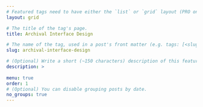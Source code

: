 ```yaml
---
# Featured tags need to have either the `list` or `grid` layout (PRO only).
layout: grid

# The title of the tag's page.
title: Archival Interface Design

# The name of the tag, used in a post's front matter (e.g. tags: [<slug>]).
slug: archival-interface-design

# (Optional) Write a short (~150 characters) description of this featured tag.
description: >
 
menu: true
order: 1
# (Optional) You can disable grouping posts by date.
no_groups: true
---
```

